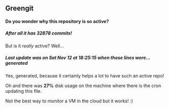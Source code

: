 ## Greengit

#### Do you wonder why this repository is so active?

##### After all it has 32878 commits!

But is it *really* active? Well...

##### Last update was on Sat Nov 12 at 18:25:15 when those lines were... generated

Yes, generated, because it certainly helps a lot to have such an active repo!

Oh and there was **27%** disk usage on the machine
where there is the cron updating this file.

Not the best way to monitor a VM in the cloud but it works! :)
